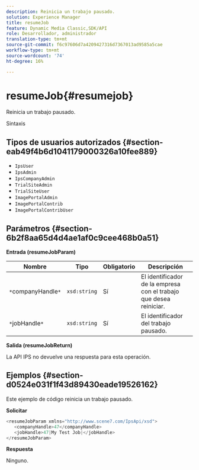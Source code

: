 ```yaml
---
description: Reinicia un trabajo pausado.
solution: Experience Manager
title: resumeJob
feature: Dynamic Media Classic,SDK/API
role: Desarrollador, administrador
translation-type: tm+mt
source-git-commit: f6c97606d7a4209427316d7367013ad9585a5cae
workflow-type: tm+mt
source-wordcount: '74'
ht-degree: 16%

---
```



# resumeJob{#resumejob}

Reinicia un trabajo pausado.

Sintaxis

## Tipos de usuarios autorizados {#section-eab49f4b6d1041179000326a10fee889}

* `IpsUser`
* `IpsAdmin`
* `IpsCompanyAdmin`
* `TrialSiteAdmin`
* `TrialSiteUser`
* `ImagePortalAdmin`
* `ImagePortalContrib`
* `ImagePortalContribUser`

## Parámetros {#section-6b2f8aa65d4d4ae1af0c9cee468b0a51}

**Entrada (resumeJobParam)**

| Nombre | Tipo | Obligatorio | Descripción |
|---|---|---|---|
| `*`companyHandle`*` | `xsd:string` | Sí | El identificador de la empresa con el trabajo que desea reiniciar. |
| `*`jobHandle`*` | `xsd:string` | Sí | El identificador del trabajo pausado. |

**Salida (resumeJobReturn)**

La API IPS no devuelve una respuesta para esta operación.

## Ejemplos {#section-d0524e031f1f43d89430eade19526162}

Este ejemplo de código reinicia un trabajo pausado.

**Solicitar**

```java
<resumeJobParam xmlns="http://www.scene7.com/IpsApi/xsd">
   <companyHandle>47</companyHandle>
   <jobHandle>47|My Test Job|</jobHandle>
</resumeJobParam>
```

**Respuesta**

Ninguno.
